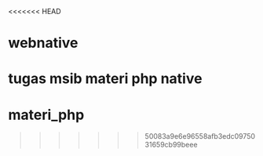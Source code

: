 <<<<<<< HEAD
# webnative
tugas msib materi php native
=======
# materi_php
>>>>>>> 50083a9e6e96558afb3edc0975031659cb99beee
